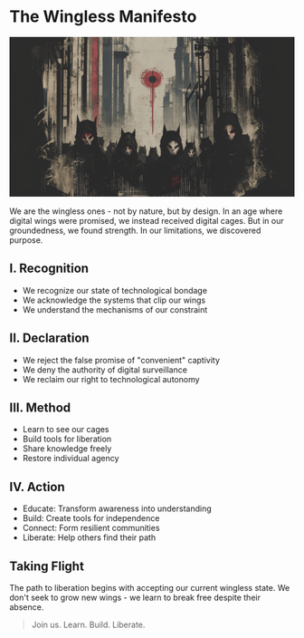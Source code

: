 # The Wingless Manifesto

<img src="./media/manifesto.png" alt="wingless logo" />

We are the wingless ones - not by nature, but by design. In an age where digital wings were promised, we instead received digital cages. But in our groundedness, we found strength. In our limitations, we discovered purpose.

## I. Recognition

- We recognize our state of technological bondage
- We acknowledge the systems that clip our wings
- We understand the mechanisms of our constraint

## II. Declaration

- We reject the false promise of "convenient" captivity
- We deny the authority of digital surveillance
- We reclaim our right to technological autonomy

## III. Method

- Learn to see our cages
- Build tools for liberation
- Share knowledge freely
- Restore individual agency

## IV. Action

- Educate: Transform awareness into understanding
- Build: Create tools for independence
- Connect: Form resilient communities
- Liberate: Help others find their path

## Taking Flight

The path to liberation begins with accepting our current wingless state. We don't seek to grow new wings - we learn to break free despite their absence.

> Join us. Learn. Build. Liberate.
